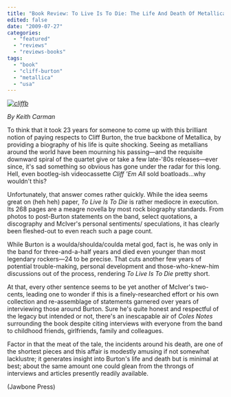 ```yaml
---
title: "Book Review: To Live Is To Die: The Life And Death Of Metallica's Cliff Burton by Joel McIver"
edited: false
date: "2009-07-27"
categories:
  - "featured"
  - "reviews"
  - "reviews-books"
tags:
  - "book"
  - "cliff-burton"
  - "metallica"
  - "usa"
---
```


_[![cliffb](http://www.hellbound.ca/wp-content/uploads/2009/07/cliffb.png "cliffb")](http://www.hellbound.ca/wp-content/uploads/2009/07/cliffb.png)_

_By Keith Carman_

To think that it took 23 years for someone to come up with this brilliant notion of paying respects to Cliff Burton, the true backbone of Metallica, by providing a biography of his life is quite shocking. Seeing as metallians around the world have been mourning his passing—and the requisite downward spiral of the quartet give or take a few late-'80s releases—ever since, it's sad something so obvious has gone under the radar for this long. Hell, even bootleg-ish videocassette _Cliff 'Em All_ sold boatloads...why wouldn't this?

Unfortunately, that answer comes rather quickly. While the idea seems great on (heh heh) paper, _To Live Is To Die_ is rather mediocre in execution. Its 268 pages are a meagre novella by most rock biography standards. From photos to post-Burton statements on the band, select quotations, a discography and McIver's personal sentiments/ speculations, it has clearly been fleshed-out to even reach such a page count.

While Burton is a woulda/shoulda/coulda metal god, fact is, he was only in the band for three-and-a-half years and died even younger than most legendary rockers—24 to be precise. That cuts another few years of potential trouble-making, personal development and those-who-knew-him discussions out of the process, rendering _To Live Is To Die_ pretty short.

At that, every other sentence seems to be yet another of McIver's two-cents, leading one to wonder if this is a finely-researched effort or his own collection and re-assemblage of statements garnered over years of interviewing those around Burton. Sure he's quite honest and respectful of the legacy but intended or not, there's an inescapable air of _Coles Notes_ surrounding the book despite citing interviews with everyone from the band to childhood friends, girlfriends, family and colleagues.

Factor in that the meat of the tale, the incidents around his death, are one of the shortest pieces and this affair is modestly amusing if not somewhat lacklustre; it generates insight into Burton's life and death but is minimal at best; about the same amount one could glean from the throngs of interviews and articles presently readily available.

(Jawbone Press)

[](http://www.hellbound.ca/wp-content/uploads/2009/07/review652.png)
